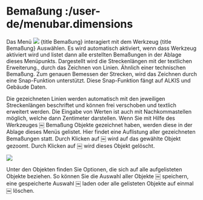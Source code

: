 # Bemaßung :/user-de/menubar.dimensions

Das Menü ![](gbd-icon-bemassung-02.svg) {title Bemaßung} interagiert mit dem Werkzeug {title Bemaßung} Auswählen. Es wird automatisch aktiviert, wenn dass Werkzeug aktiviert wird und listet dann alle erstellten Bemaßungen in der Ablage dieses Menüpunkts. Dargestellt wird die Streckenlängen mit der textlichen Erweiterung., durch das Zeichnen von Linien. Ähnlich einer technischen Bemaßung. Zum genauen Bemessen der Strecken, wird das Zeichnen durch eine Snap-Funktion unterstützt. Diese Snap-Funktion fängt auf ALKIS und Gebäude Daten.


Die gezeichneten Linien werden automatisch mit den jeweiligen Streckenlängen beschriftet und können frei verschoben und textlich erweitert werden. Die Eingabe von Werten ist auch mit Nachkommastellen möglich, welche dann Zentimeter darstellen. Wenn Sie mit Hilfe des Werkzeuges ￼ Bemaßung Objekte gezeichnet haben, werden diese in der Ablage dieses Menüs gelistet. Hier findet eine Auflistung aller gezeichneten Bemaßungen statt. Durch Klicken auf ￼ wird auf das gewählte Objekt gezoomt. Durch Klicken auf ￼ wird dieses Objekt gelöscht.

![](dimensions.png)

Unter den Objekten finden Sie Optionen, die sich auf alle aufgelisteten Objekte beziehen. So können Sie die Auswahl aller Objekte ￼ speichern, eine gespeicherte Auswahl ￼ laden oder alle gelisteten Objekte auf einmal ￼ löschen.
